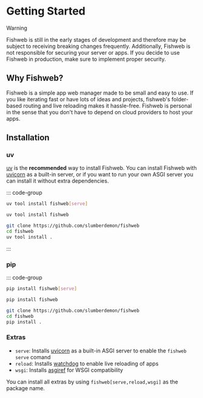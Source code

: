 # Getting Started

> [!WARNING]
> Fishweb is still in the early stages of development and therefore may be subject to receiving breaking changes frequently.
> Additionally, Fishweb is not responsible for securing your server or apps. If you decide to use Fishweb in production, make sure to implement proper security.

## Why Fishweb?

Fishweb is a simple app web manager made to be small and easy to use.
If you like iterating fast or have lots of ideas and projects, fishweb's folder-based routing and live reloading makes it hassle-free.
Fishweb is personal in the sense that you don't have to depend on cloud providers to host your apps.

## Installation

### uv

[uv](https://docs.astral.sh/uv/) is the **recommended** way to install Fishweb.
You can install Fishweb with [uvicorn](https://www.uvicorn.org/) as a built-in server, or if you want to run your own ASGI server you can install it without extra dependencies.

::: code-group

```sh [Server]
uv tool install fishweb[serve]
```

```sh [Simple]
uv tool install fishweb
```

```sh [From source]
git clone https://github.com/slumberdemon/fishweb
cd fishweb
uv tool install .
```

:::

### pip

::: code-group

```sh [Server]
pip install fishweb[serve]
```

```sh [Simple]
pip install fishweb
```

```sh [From source]
git clone https://github.com/slumberdemon/fishweb
cd fishweb
pip install .
```

### Extras

- `serve`: Installs [uvicorn](https://www.uvicorn.org/) as a built-in ASGI server to enable the `fishweb serve` comand
- `reload`: Installs [watchdog](https://python-watchdog.readthedocs.io/en/stable/index.html) to enable live reloading of apps
- `wsgi`: Installs [asgiref](https://github.com/django/asgiref) for WSGI compatibility

You can install all extras by using `fishweb[serve,reload,wsgi]` as the package name.
